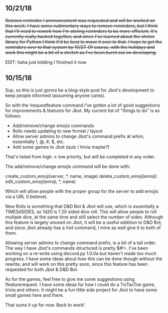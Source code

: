 ## 10/21/18

~~Remove reminder / announcement was requested and will be worked on this week.  I have some rudimentary ways to remove reminders, but I think that I'll need to rework how I'm storing reminders to be more efficient.  It's currently really hacked together, and since I've learned about the shelve library for Python I think it'd be best to move it over to that.  I hope to get the reminders over to that system by 10/27.  Of course, with the holidays and work this might be a bit of a stretch as I've been burnt out on developing.~~

EDIT: haha just kidding I finished it now

## 10/15/18

Sup, so this is just gonna be a blog-style post for Jbot's development to keep people informed (assuming anyone cares).

So with the !requestfeature command I've gotten a lot of good suggestions for improvements & features for Jbot.  My current list of "things to do"
is as follows:

* Add/remove/change emojis commands
* Rolls needs updating to new format / layout
* Allow server admins to change Jbot's command prefix at whim, essentially !, @, #, $, etc.
* Add some games to Jbot (quiz / trivia maybe?)

That's listed from high -> low priority, but will be completed in any order.

The add/remove/change emojis command will be done with:

create_custom_emoji(server, *, name, image)
delete_custom_emoji(emoji)
edit_custom_emoji(emoji, *, name)

Which will allow people with the proper group for the server to add emojis via a URL (I believe).

New Rolls is something that D&D Bot & Jbot will use, which is essentially a TIMESdSIDES, so 1d20 is 1 20 sided dice roll.  This will allow
people to roll multiple dice, at the same time and still select the number of sides.  Although this feature is largely unused on Jbot,
it will be a useful addition to D&D Bot, and since Jbot already has a !roll command, I mine as well give it to both of them.

Allowing server admins to change command prefix, is a bit of a tall order.  The way I have Jbot's commands structured is pretty $#!+.  I've
been working on a re-write using discord.py 1.0.0a but haven't made too much progress.  I have some ideas about how this can be done
though without the rewrite, and will work on this pretty soon, since this feature has been requested for both Jbot & D&D Bot.

As for the games, feel free to give me some suggestions using !featurerequest.  I have some ideas for how I could do a TicTacToe game, trivia
and others.  It might be a fun little side project for Jbot to have some small games here and there.

That sums it up for now.  Back to work!
